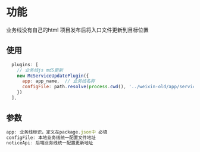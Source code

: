 # 功能
业务线没有自己的html
项目发布后将入口文件更新到目标位置

## 使用

```javascript
  plugins: [
    // 业务线js md5更新
    new McServiceUpdatePlugin({
      app: app_name,  // 业务线名称
      configFile: path.resolve(process.cwd(), '../weixin-old/app/service-line-config.json')
    })
  ],
```

## 参数

```javascript
app: 业务线标识，定义在package.json中 必填
configFile: 本地业务线统一配置文件地址
noticeApi: 后端业务线统一配置更新地址
```

